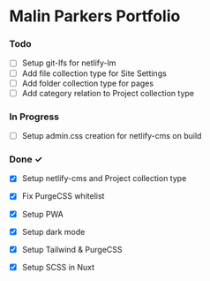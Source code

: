 # Malin Parkers Portfolio

### Todo

- [ ] Setup git-lfs for netlify-lm  
- [ ] Add file collection type for Site Settings  
- [ ] Add folder collection type for pages  
- [ ] Add category relation to Project collection type  

### In Progress

- [ ] Setup admin.css creation for netlify-cms on build  

### Done ✓

- [x] Setup netlify-cms and Project collection type  
- [x] Fix PurgeCSS whitelist  
- [x] Setup PWA  
- [x] Setup dark mode  
- [x] Setup Tailwind & PurgeCSS  
- [x] Setup SCSS in Nuxt  

